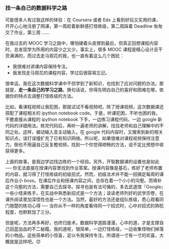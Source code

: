 
### 找一条自己的数据科学之路
可能很多人有过我这样的体验：在 Coursera 或者 Edx 上看到好玩又实用的课，开开心心地注册了网课，第一周趁着新鲜感打怪练级，第二周踩着 Deadline 匆匆交了作业，第三周 ......

在我过去的 MOOC 学习之路中，哪怕硬着头皮撑到最后，但真正回想课程内容时，总发现学为所用的内容少之又少。事实上，很多 MOOC 课程是精心设计且干货满满的，而过去走马观花的我，也一直有着这么几个困扰：   
- 我很难对讲课内容保持专注。
- 我发现走马观花的课程内容，学过后很容易忘记。


很幸运，我在这次数据科学课中不但学到了新知识，也找到了应对问题的办法。那就是，**走一条自己的学习之路**。换句话说，你得先明白自己的喜好和困难在哪，依据你的特点去调整打怪练级的方法。  

比如，看课程视频让我犯困，那就试试不看视频吧。除了授课视频，这次数据课还搭配了课程相关的 ipython notebook code。于是，听课犯困，不听也困的我，干脆直接从课程的 ipython notebook 下手，一边练习课程代码，一边 google 新代码的详细用法。练完代码后，再听一遍老师的讲解，找找老师和自己理解中的不同之处。这样，被动输入变主动输入，在 google 代码内容时，又搜索到新的相关知识点，误打误撞扩充了已有知识网络。所以呢，如果很难对课程视频保持注意力，倒也不用逼自己反复瞪视频，找到一个你觉得顺畅的方法，说不定比预想中收获得更多。  

上面的故事，是我边学边找边练的一个经验。另外，开智数据课的设置也是如此 ── 你无法直接在授课内容里找到作业答案。授课内容像是基石，练好了老师布置的内容，就习得了打怪练级的初级招式。然而，初级法术并不能一招搞定每周的课后作业小 boss。在课后作业和授课内容之间，总存在着一个小小的沟壑。而填补这个沟壑的方法，需要自己去探寻。探寻也是有法可循的，多去武道馆『Google』一些小怪来练手，在实战中熟悉新招式是一个方法；读读老师列好的武学宗卷，在课外阅读里加深悟性也是一个方法。当然，最好的方法还是组队练级，悉心观看同门翘楚的练功心得 ── 当你从不一样的角度看待同一个招式时，心中对招式的熟稔程度，也默默加了三分。

但是呢，方法再多再好，也终归是术。数据科学道路漫漫，心中的道，才是支撑自己回蓝加血的不二秘籍。我的道呢，很简单，一边打怪练级，一边收集怪物们掉落的小物品。这些简单的小惊喜，足以令我保持专注。所谓进一寸有一寸的欢喜，大概就是这样吧。😊
